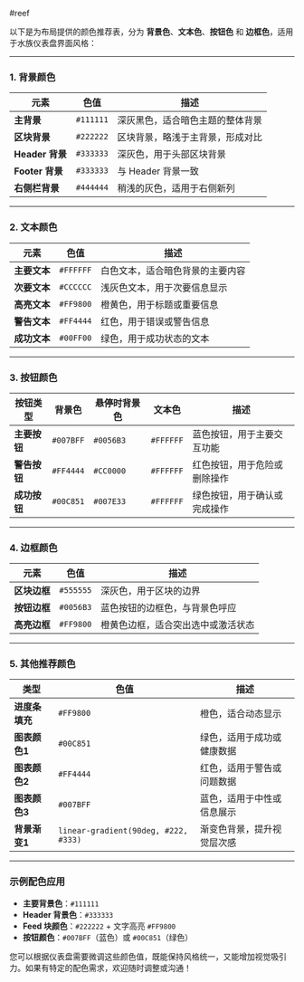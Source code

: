 #reef 

以下是为布局提供的颜色推荐表，分为 **背景色**、**文本色**、**按钮色** 和 **边框色**，适用于水族仪表盘界面风格：

---

### **1. 背景颜色**
| 元素              | 色值            | 描述                                |
|-------------------|-----------------|------------------------------------|
| **主背景**         | `#111111`       | 深灰黑色，适合暗色主题的整体背景    |
| **区块背景**       | `#222222`       | 区块背景，略浅于主背景，形成对比    |
| **Header 背景**    | `#333333`       | 深灰色，用于头部区块背景            |
| **Footer 背景**    | `#333333`       | 与 Header 背景一致                 |
| **右侧栏背景**     | `#444444`       | 稍浅的灰色，适用于右侧新列          |

---

### **2. 文本颜色**
| 元素              | 色值            | 描述                                |
|-------------------|-----------------|------------------------------------|
| **主要文本**       | `#FFFFFF`       | 白色文本，适合暗色背景的主要内容    |
| **次要文本**       | `#CCCCCC`       | 浅灰色文本，用于次要信息显示        |
| **高亮文本**       | `#FF9800`       | 橙黄色，用于标题或重要信息          |
| **警告文本**       | `#FF4444`       | 红色，用于错误或警告信息            |
| **成功文本**       | `#00FF00`       | 绿色，用于成功状态的文本            |

---

### **3. 按钮颜色**
| 按钮类型          | 背景色          | 悬停时背景色        | 文本色        | 描述                                |
|-------------------|-----------------|---------------------|---------------|------------------------------------|
| **主要按钮**       | `#007BFF`       | `#0056B3`           | `#FFFFFF`     | 蓝色按钮，用于主要交互功能          |
| **警告按钮**       | `#FF4444`       | `#CC0000`           | `#FFFFFF`     | 红色按钮，用于危险或删除操作        |
| **成功按钮**       | `#00C851`       | `#007E33`           | `#FFFFFF`     | 绿色按钮，用于确认或完成操作        |

---

### **4. 边框颜色**
| 元素              | 色值            | 描述                                |
|-------------------|-----------------|------------------------------------|
| **区块边框**       | `#555555`       | 深灰色，用于区块的边界              |
| **按钮边框**       | `#0056B3`       | 蓝色按钮的边框色，与背景色呼应      |
| **高亮边框**       | `#FF9800`       | 橙黄色边框，适合突出选中或激活状态  |

---

### **5. 其他推荐颜色**
| 类型              | 色值            | 描述                                |
|-------------------|-----------------|------------------------------------|
| **进度条填充**     | `#FF9800`       | 橙色，适合动态显示                  |
| **图表颜色1**      | `#00C851`       | 绿色，适用于成功或健康数据          |
| **图表颜色2**      | `#FF4444`       | 红色，适用于警告或问题数据          |
| **图表颜色3**      | `#007BFF`       | 蓝色，适用于中性或信息展示          |
| **背景渐变1**      | `linear-gradient(90deg, #222, #333)` | 渐变色背景，提升视觉层次感 |

---

### **示例配色应用**
- **主要背景色**：`#111111`
- **Header 背景色**：`#333333`
- **Feed 块颜色**：`#222222` + 文字高亮 `#FF9800`
- **按钮颜色**：`#007BFF`（蓝色）或 `#00C851`（绿色）

您可以根据仪表盘需要微调这些颜色值，既能保持风格统一，又能增加视觉吸引力。如果有特定的配色需求，欢迎随时调整或沟通！